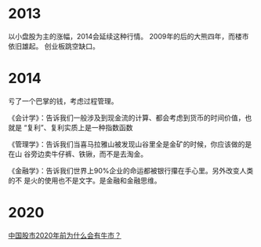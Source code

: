 # 2013

  以小盘股为主的涨幅，2014会延续这种行情。 
  2009年的后的大熊四年，而楼市依旧雄起。
  创业板跳空缺口。

# 2014

  亏了一个巴掌的钱，考虑过程管理。

  《会计学》：告诉我们一般涉及到现金流的计算、都会考虑到货币的时间价值，也就是
  “复利”、复利实质上是一种指数函数


  《管理学》：告诉我们当喜马拉雅山被发现山谷里全是金矿的时候，你应该做的是在山
  谷旁边卖牛仔裤、铁锹，而不是去淘金。


  《金融学》：告诉我们世界上90%企业的命运都被银行攥在手心里。另外改变人类的不
  是火的使用也不是文字。是金融和金融思维。


# 2020

  [中国股市2020年前为什么会有牛市？](http://weibo.com/p/1001603805512012581449)
